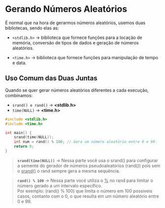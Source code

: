 # Gerando Números Aleatórios

É normal que na hora de gerarmos números aleatórios, usemos duas bibliotecas, sendo elas as: 

- `<stdlib.h>` -> biblioteca que fornece funções para a locação de memória, conversão de tipos de dados e geração de números aleatórios.

- `<time.h>` -> biblioteca que fornece funções para manipulação de tempo e data.

## Uso Comum das Duas Juntas

Quando se quer gerar números aleatórios diferentes a cada execução, combinamos: 
- `srand() e rand()` &rarr; **<stdlib.h>**
- `time(NULL)` &rarr; **<time.h>**

```c
#include <stdlib.h>
#include <time.h>

int main() {
    srand(time(NULL));
    int num = rand() % 100; // Gera um número aleatório entre 0 e 99.
    return 0; 
}
```
> **`srand(time(NULL))`** &rarr; Nessa parte você usa o srand() para configurar a semente do gerador de números pseudoaleatórios (rand()) pois sem o <ins>srand()</ins> o rand sempre gera a mesma sequência.

> **`rand() % 100`** &rarr; Nessa parte vocé utiliza o <ins>%</ins> no rand para limitar o número gerado a um intervalo específico.<br>
Por exemplo: (rand() % 100) que limita o número em 100 possíveis casos, contanto com o 0, o que resulta em um número aleatório entre 0 e 99.